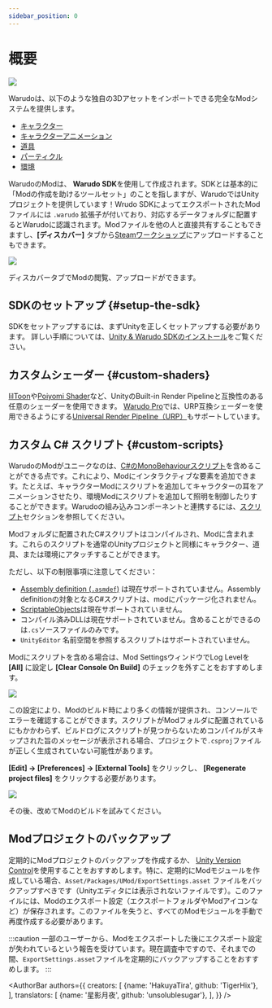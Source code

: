 ```yaml
---
sidebar_position: 0
---
```


# 概要

![](/doc-img/mod-cover.jpg)

Warudoは、以下のような独自の3Dアセットをインポートできる完全なModシステムを提供します。

* [キャラクター](character-mod)
* [キャラクターアニメーション](character-animation-mod)
* [道具](prop-mod)
* [パーティクル](particle-mod)
* [環境](environment-mod)

WarudoのModは、 **Warudo SDK**を使用して作成されます。SDKとは基本的に「Modの作成を助けるツールセット」のことを指しますが、WarudoではUnityプロジェクトを提供しています！Wrudo SDKによってエクスポートされたModファイルには `.warudo` 拡張子が付いており、対応するデータフォルダに配置するとWarudoに認識されます。Modファイルを他の人と直接共有することもできますし、**[ディスカバー]** タブから[Steamワークショップ](https://steamcommunity.com/app/2079120/workshop/)にアップロードすることもできます。

![](/doc-img/jp-mod-8.png)
<p class="img-desc">ディスカバータブでModの閲覧、アップロードができます。</p>

## SDKのセットアップ {#setup-the-sdk}

SDKをセットアップするには、まずUnityを正しくセットアップする必要があります。
詳しい手順については、[Unity & Warudo SDKのインストール](sdk-installation)をご覧ください。

## カスタムシェーダー {#custom-shaders}

[lilToon](https://lilxyzw.github.io/lilToon/#/)や[Poiyomi Shader](https://www.poiyomi.com/)など、UnityのBuilt-in Render Pipelineと互換性のある任意のシェーダーを使用できます。
[Warudo Pro](../pro.md)では、URP互換シェーダーを使用できるようにする[Universal Render Pipeline（URP）](https://docs.unity3d.com/Manual/com.unity.render-pipelines.universal.html)もサポートしています。

## カスタム C# スクリプト {#custom-scripts}

WarudoのModがユニークなのは、[C#のMonoBehaviourスクリプト](https://docs.unity3d.com/ScriptReference/MonoBehaviour.html)を含めることができる点です。これにより、Modにインタラクティブな要素を追加できます。たとえば、キャラクターModにスクリプトを追加してキャラクターの耳をアニメーションさせたり、環境Modにスクリプトを追加して照明を制御したりすることができます。Warudoの組み込みコンポーネントと連携するには、[スクリプト](../scripting/overview)セクションを参照してください。

Modフォルダに配置されたC#スクリプトはコンパイルされ、Modに含まれます。これらのスクリプトを通常のUnityプロジェクトと同様にキャラクター、道具、または環境にアタッチすることができます。

ただし、以下の制限事項に注意してください：

* [Assembly definition (`.asmdef`)](https://docs.unity3d.com/Manual/ScriptCompilationAssemblyDefinitionFiles.html) は現在サポートされていません。Assembly definitionの対象となるC#スクリプトは、modにパッケージ化されません。
* [ScriptableObjects](https://docs.unity3d.com/ScriptReference/ScriptableObject.html)は現在サポートされていません。
* コンパイル済みDLLは現在サポートされていません。含めることができるのは`.cs`ソースファイルのみです。
* `UnityEditor` 名前空間を参照するスクリプトはサポートされていません。

Modにスクリプトを含める場合は、Mod SettingsウィンドウでLog Levelを **[All]** に設定し **[Clear Console On Build]** のチェックを外すことをおすすめします。

![](/doc-img/en-mod-13.png)

この設定により、Modのビルド時により多くの情報が提供され、コンソールでエラーを確認することができます。スクリプトがModフォルダに配置されているにもかかわらず、ビルドログにスクリプトが見つからないためコンパイルがスキップされた旨のメッセージが表示される場合、プロジェクトで`.csproj`ファイルが正しく生成されていない可能性があります。

**[Edit] → [Preferences] → [External Tools]** をクリックし、 **[Regenerate project files]** をクリックする必要があります。

![](/doc-img/en-mod-12.png)

その後、改めてModのビルドを試みてください。

## Modプロジェクトのバックアップ

定期的にModプロジェクトのバックアップを作成するか、  [Unity Version Control](https://unity.com/solutions/version-control)を使用することをおすすめします。特に、定期的にModモジュールを作成している場合、`Asset/Packages/UMod/ExportSettings.asset` ファイルをバックアップすべきです（Unityエディタには表示されないファイルです）。このファイルには、Modのエクスポート設定（エクスポートフォルダやModアイコンなど）が保存されます。このファイルを失うと、すべてのModモジュールを手動で再度作成する必要があります。

:::caution
一部のユーザーから、Modをエクスポートした後にエクスポート設定が失われているという報告を受けています。現在調査中ですので、それまでの間、`ExportSettings.asset`ファイルを定期的にバックアップすることをおすすめします。
:::

<AuthorBar authors={{
  creators: [
    {name: 'HakuyaTira', github: 'TigerHix'},
  ],
  translators: [
    {name: '星影月夜', github: 'unsolublesugar'},
  ],
}} />
